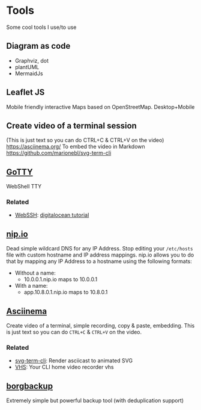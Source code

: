 # Tools

Some cool tools I use/to use


## Diagram as code

- Graphviz, dot
- plantUML
- MermaidJs

## Leaflet JS

Mobile friendly interactive Maps based on OpenStreetMap. Desktop+Mobile

## Create video of a terminal session

(This is just text so you can do CTRL+C & CTRL+V on the video) https://asciinema.org/
To embed the video in Markdown https://github.com/marionebl/svg-term-cli



## [GoTTY](https://github.com/yudai/gotty)

WebShell TTY

### Related

- [WebSSH](https://github.com/huashengdun/webssh): [digitalocean tutorial](https://www.digitalocean.com/community/tutorials/how-to-connect-to-a-terminal-from-your-browser-using-python-webssh)


## [nip.io](https://nip.io/)

Dead simple wildcard DNS for any IP Address.
Stop editing your `/etc/hosts` file with custom hostname and IP address mappings.
nip.io allows you to do that by mapping any IP Address to a hostname using the following formats:

- Without a name:
  - 10.0.0.1.nip.io maps to 10.0.0.1
- With a name:
  - app.10.8.0.1.nip.io maps to 10.8.0.1

## [Asciinema](https://asciinema.org/)

Create video of a terminal, simple recording, copy & paste, embedding. This is just text so you can do `CTRL+C` & `CTRL+V` on the video.

### Related

- [svg-term-cli](https://github.com/marionebl/svg-term-cli): Render asciicast to animated SVG
- [VHS](https://github.com/charmbracelet/vhs): Your CLI home video recorder vhs


## [borgbackup](https://doc.ubuntu-fr.org/borgbackup)

Extremely simple but powerful backup tool (with deduplication support)


